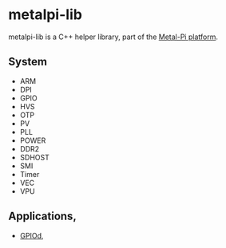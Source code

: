# metalpi-lib

metalpi-lib is a C++ helper library, part of the [Metal-Pi platform](https://github.com/mfp20/metalpi).

## System
* ARM
* DPI
* GPIO
* HVS
* OTP
* PV
* PLL
* POWER
* DDR2
* SDHOST
* SMI
* Timer
* VEC
* VPU

## Applications,
* [GPIOd](docs/gpiod.md),


